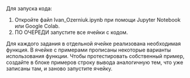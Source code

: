 Для запуска кода:
  1. Откройте файл Ivan_Ozerniuk.ipynb при помощи Jupyter Notebook или Google Colab.
  2. ПО ОЧЕРЕДИ запустите все ячейки с кодом.

Для каждого задания в отдельной ячейке реализована необходимая функция. В ячейке с примерами прописаны некоторые варианты использования функции.
Чтобы протестировать собственный пример, создайте в блоке примеров строку вывода аналогичную тем, что уже записаны там, и заново запустите ячейку.
